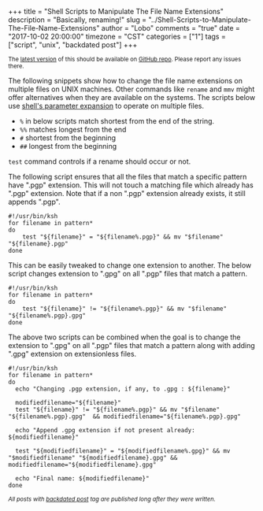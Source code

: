 +++
title = "Shell Scripts to Manipulate The File Name Extensions"
description = "Basically, renaming!"
slug = "../Shell-Scripts-to-Manipulate-The-File-Name-Extensions"
author = "Lobo"
comments = "true"
date = "2017-10-02 20:00:00"
timezone = "CST"
categories = ["1"]
tags = ["script", "unix", "backdated post"]
+++

<small>The [latest version](https://github.com/lobopraveen/gists/blob/master/unix/filename_extension_manipulation.md) of this should be available on [GitHub repo](https://github.com/lobopraveen/gists). Please report any issues there.</small>

The following snippets show how to change the file name extensions on multiple files on UNIX machines. Other commands like `rename` and `mmv` might offer alternatives when they are available on the systems. The scripts below use [shell's parameter expansion](https://www.gnu.org/software/bash/manual/html_node/Shell-Parameter-Expansion.html) to operate on multiple files.

- `%` in below scripts match shortest from the end of the string.
- `%%` matches longest from the end
- `#` shortest from the beginning
- `##` longest from the beginning    

`test` command controls if a rename should occur or not.

The following script ensures that all the files that match a specific pattern have ".pgp" extension. This will not touch a matching file which already has ".pgp" extension. Note that if a non ".pgp" extension already exists, it still appends ".pgp".     

```ksh
#!/usr/bin/ksh
for filename in pattern*
do
    test "${filename}" = "${filename%.pgp}" && mv "$filename" "${filename}.pgp"
done
```

This can be easily tweaked to change one extension to another. The below script changes extension to ".gpg" on all ".pgp" files that match a pattern.


```ksh
#!/usr/bin/ksh
for filename in pattern*
do
    test "${filename}" != "${filename%.pgp}" && mv "$filename" "${filename%.pgp}.gpg"
done
```

The above two scripts can be combined when the goal is to change the extension to ".gpg" on all ".pgp" files that match a pattern along with adding ".gpg" extension on extensionless files.

```ksh
#!/usr/bin/ksh
for filename in pattern*
do    
  echo "Changing .pgp extension, if any, to .gpg : ${filename}"

  modifiedfilename="${filename}"  
  test "${filename}" != "${filename%.pgp}" && mv "$filename" "${filename%.pgp}.gpg"  && modifiedfilename="${filename%.pgp}.gpg"

  echo "Append .gpg extension if not present already: ${modifiedfilename}"

  test "${modifiedfilename}" = "${modifiedfilename%.gpg}" && mv "$modifiedfilename" "${modifiedfilename}.gpg" && modifiedfilename="${modifiedfilename}.gpg"

  echo "Final name: ${modifiedfilename}"
done
```


<small>_All posts with [backdated post](/tags/backdated-post) tag are published long after they were written._</small>
